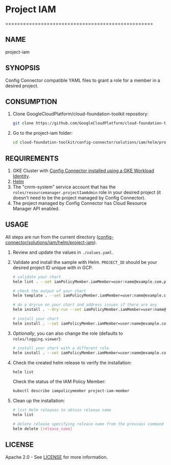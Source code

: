 # Project IAM

==================================================

## NAME

  project-iam

## SYNOPSIS

  Config Connector compatible YAML files to grant a role for a member in a desired project.

## CONSUMPTION

  1. Clone GoogleCloudPlatform/cloud-foundation-toolkit repository:

      ```bash
      git clone https://github.com/GoogleCloudPlatform/cloud-foundation-toolkit.git
      ```

  1. Go to the project-iam folder:

      ```bash
      cd cloud-foundation-toolkit/config-connector/solutions/iam/helm/project-iam
      ```

## REQUIREMENTS

1. GKE Cluster with [Config Connector installed using a GKE Workload Identity](https://cloud.google.com/config-connector/docs/how-to/install-upgrade-uninstall#workload-identity).
1. [Helm](../../../README.md#helm)
1. The "cnrm-system" service account that has the `roles/resourcemanager.projectIamAdmin`
   role in your desired project (it doesn't need to be the project managed by Config Connector).
1. The project managed by Config Connector has Cloud Resource Manager API enabled.

## USAGE

All steps are run from the current directory ([config-connector/solutions/iam/helm/project-iam](.)).

1. Review and update the values in `./values.yaml`.

1. Validate and install the sample with Helm. `PROJECT_ID` should be your desired project ID unique with in GCP.

    ```bash
    # validate your chart
    helm lint . --set iamPolicyMember.iamMember=user:name@example.com,projectID=PROJECT_ID

    # check the output of your chart
    helm template . --set iamPolicyMember.iamMember=user:name@example.com,projectID=PROJECT_ID

    # do a dryrun on your chart and address issues if there are any
    helm install . --dry-run --set iamPolicyMember.iamMember=user:name@example.com,projectID=PROJECT_ID --generate-name

    # install your chart
    helm install . --set iamPolicyMember.iamMember=user:name@example.com,projectID=PROJECT_ID --generate-name
    ```

1. _Optionally_, you can also change the role (defaults to `roles/logging.viewer`):

    ```bash
    # install your chart with a different role
    helm install . --set iamPolicyMember.iamMember=user:name@example.com,iamPolicyMember.role=roles/logging.admin,projectID=PROJECT_ID --generate-name
    ```

1. Check the created helm release to verify the installation:

    ```bash
    helm list
    ```

    Check the status of the IAM Policy Member:

    ```bash
    kubectl describe iampolicymember project-iam-member
    ```

1. Clean up the installation:

    ```bash
    # list Helm releases to obtain release name
    helm list

    # delete release specifying release name from the previous command output.
    helm delete [release_name]
    ```

## LICENSE

Apache 2.0 - See [LICENSE](/LICENSE) for more information.
